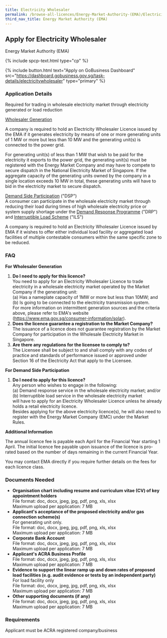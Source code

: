 ```yaml
---
title: Electricity Wholesaler
permalink: /browse-all-licences/Energy-Market-Authority-(EMA)/Electricity-Wholesaler
third_nav_title: Energy Market Authority (EMA)
---
```


## Apply for Electricity Wholesaler

Energy Market Authority (EMA)

{% include spcp-text.html type="cp" %}

{% include button.html text="Apply on GoBusiness Dashboard" src="https://dashboard.gobusiness.gov.sg/task-details/electricitywholesaler" type="primary" %}

<H3>Application Details</H3>

<p>Required for trading in wholesale electricity market through electricity generated or load reduction</p>
<p><u>Wholesaler Generation</u></p>
<p>A company is required to hold an Electricity Wholesaler Licence issued by the EMA if it generates electricity by means of one or more generating units of 1 MW or more but less than 10 MW and the generating unit(s) is connected to the power grid.</p>
<p>For generating unit(s) of less than 1 MW that wish to be paid for the electricity it exports to the power grid, the generating unit(s) must be registered with the Energy Market Company and may have to compete to secure dispatch in the National Electricity Market of Singapore. If the aggregate capacity of the generating units owned by the company in a single location exceeds 10 MW in total, these generating units will have to bid in the electricity market to secure dispatch.</p>
<p><u>Demand Side Participation</u> ("DSP")<br />A consumer can participate in the wholesale electricity market through reducing their load during times of high wholesale electricity price or system supply shortage under the <u>Demand Response Programme</u> ("DRP") and <u>Interruptible Load Scheme</u> ("ILS")</p>
<p>A company is required to hold an Electricity Wholesaler Licence issued by EMA if it wishes to offer either individual load facility or aggregated load facilities of multiple contestable consumers within the same specific zone to be reduced.</p>

<h3>FAQ</h3>
<p><strong>For Wholesaler Generation</strong></p>
<ol>
<li><strong>Do I need to apply for this licence?</strong><br>
You need to apply for an Electricity Wholesaler Licence to trade electricity in a wholesale electricity market operated by the Market Company if the generating unit:<br>
(a) Has a nameplate capacity of 1MW or more but less than 10MW; and<br>
(b) Is going to be connected to the electricity transmission system.<br>
For more information on intermittent generation sources and the criteria above, please refer to EMA's website (<a href="https://www.ema.gov.sg/consumer-information/solar" target="_blank" rel="noopener">https://www.ema.gov.sg/consumer-information/solar</a>).</li>

<li><strong>Does the licence guarantee a registration to the Market Company?</strong><br>
The issuance of a licence does not guarantee registration by the Market Company for participation in the Wholesale Electricity Market in Singapore.</li>

<li><strong>Are there any regulations for the licensee to comply to?</strong><br>
The Licensee shall be subject to and shall comply with any codes of practice and standards of performance issued or approved under Section 16 of the Electricity Act that apply to the Licensee.</li>
</ol>
<p><strong>For Demand Side Participation</strong></p>
<ol>
<li><strong>Do I need to apply for this licence?</strong><br>
Any person who wishes to engage in the following:<br>
(a) Demand response service in the wholesale electricity market; and/or<br>
(b) Interruptible load service in the wholesale electricity market<br>
will have to apply for an Electricity Wholesaler Licence unless he already holds a retail electricity licence.<br>
Besides applying for the above electricity licence(s), he will also need to register with the Energy Market Company (EMC) under the Market Rules.</li>
</ol>

<strong>Additional Information</strong>

<p>The annual licence fee is payable each April for the Financial Year starting 1 April. The initial licence fee payable upon issuance of the licence is pro-rated based on the number of days remaining in the current Financial Year.</p>
<p>You may contact EMA directly if you require further details on the fees for each licence class.</p>

<H3>Documents Needed</H3>

<ul>
<li><strong>Organisation chart including resume and curriculum vitae (CV) of key appointment holders</strong>
<br>File format: doc, docx, jpeg, jpg, pdf, png, xls, xlsx
<br>Maximum upload per application: 7 MB
</li>
<li><strong>Applicant's acceptance of the proposed electricity and/or gas connection scheme(s)</strong>
<br>For generating unit only.
<br>File format: doc, docx, jpeg, jpg, pdf, png, xls, xlsx
<br>Maximum upload per application: 7 MB
</li>
<li><strong>Corporate Bank Account</strong>
<br>File format: doc, docx, jpeg, jpg, pdf, png, xls, xlsx
<br>Maximum upload per application: 7 MB
</li>
<li><strong>Applicant's ACRA Business Profile</strong>
<br>File format: doc, docx, jpeg, jpg, pdf, png, xls, xlsx
<br>Maximum upload per application: 7 MB
</li>
<li><strong>Evidence to support the linear ramp up and down rates of proposed load facilities (e.g. audit evidence or tests by an independent party)</strong>
<br>For load facility only
<br>File format: doc, docx, jpeg, jpg, pdf, png, xls, xlsx
<br>Maximum upload per application: 7 MB
</li>
<li><strong>Other supporting documents (if any)</strong>
<br>File format: doc, docx, jpeg, jpg, pdf, png, xls, xlsx
<br>Maximum upload per application: 7 MB
</li>
</ul>

<H3>Requirements</H3>

Applicant must be ACRA registered company/business

